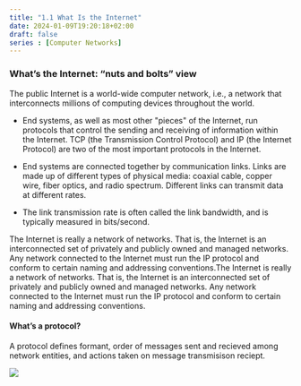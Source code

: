 ```yaml
---
title: "1.1 What Is the Internet"
date: 2024-01-09T19:20:18+02:00
draft: false
series : [Computer Networks]
---
```


### What’s the Internet: “nuts and bolts” view

The public Internet is a world-wide computer network, i.e., a network that interconnects millions of computing devices throughout the world. 

- End systems, as well as most other "pieces" of the Internet, run protocols that control the sending and receiving of information within the Internet. TCP (the Transmission Control Protocol) and IP (the Internet Protocol) are two of the most important protocols in the Internet. 

- End systems are connected together by communication links. Links are made up of different types of physical media: coaxial cable, copper wire, fiber optics, and radio spectrum. Different links can transmit data at different rates. 

- The link transmission rate is often called  the link bandwidth, and is typically measured in bits/second.

> 
The Internet is really a network of networks.  That is, the Internet is an interconnected set of privately and publicly owned and managed networks.  Any network connected to the Internet must run the IP protocol and conform to certain naming and addressing conventions.The Internet is really a network of networks.  That is, the Internet is an interconnected set of privately and publicly owned and managed networks.  Any network connected to the Internet must run the IP protocol and conform to certain naming and addressing conventions.

#### What’s a protocol?

A protocol defines formant, order of messages sent and recieved among network entities, and actions taken on message transmisison reciept.

![](https://encrypted-tbn0.gstatic.com/images?q=tbn:ANd9GcQYDLWtCSCjGwUV4lay-hMw8c6oJp68BQEvKA&usqp=CAU)